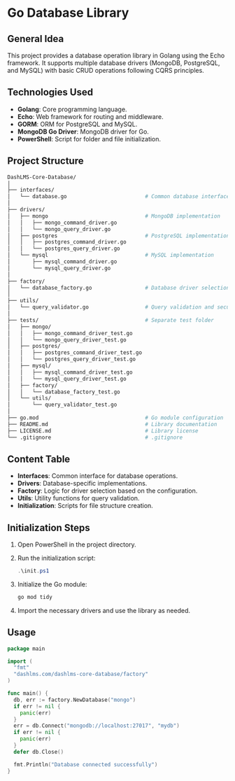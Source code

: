 # Go Database Library

## General Idea

This project provides a database operation library in Golang using the Echo framework. It supports multiple database drivers (MongoDB, PostgreSQL, and MySQL) with basic CRUD operations following CQRS principles.

## Technologies Used

- **Golang**: Core programming language.
- **Echo**: Web framework for routing and middleware.
- **GORM**: ORM for PostgreSQL and MySQL.
- **MongoDB Go Driver**: MongoDB driver for Go.
- **PowerShell**: Script for folder and file initialization.

## Project Structure

```sh
DashLMS-Core-Database/
│
├── interfaces/
│   └── database.go                         # Common database interface
│
├── drivers/
│   ├── mongo                               # MongoDB implementation
│   │   ├── mongo_command_driver.go     
│   │   └── mongo_query_driver.go      
│   ├── postgres                            # PostgreSQL implementation
│   │   ├── postgres_command_driver.go 
│   │   └── postgres_query_driver.go    
│   └── mysql                               # MySQL implementation
│       ├── mysql_command_driver.go 
│       └── mysql_query_driver.go        
│
├── factory/
│   └── database_factory.go                 # Database driver selection logic
│
├── utils/
│   └── query_validator.go                  # Query validation and security checks
│
├── tests/                                  # Separate test folder
│   ├── mongo/
│   │   ├── mongo_command_driver_test.go
│   │   └── mongo_query_driver_test.go
│   ├── postgres/
│   │   ├── postgres_command_driver_test.go
│   │   └── postgres_query_driver_test.go
│   ├── mysql/
│   │   ├── mysql_command_driver_test.go
│   │   └── mysql_query_driver_test.go
│   ├── factory/
│   │   └── database_factory_test.go
│   └── utils/
│       └── query_validator_test.go
│
├── go.mod                                  # Go module configuration
├── README.md                               # Library documentation
├── LICENSE.md                              # Library license
└── .gitignore                              # .gitignore
```

## Content Table

- **Interfaces**: Common interface for database operations.
- **Drivers**: Database-specific implementations.
- **Factory**: Logic for driver selection based on the configuration.
- **Utils**: Utility functions for query validation.
- **Initialization**: Scripts for file structure creation.

## Initialization Steps

1. Open PowerShell in the project directory.
2. Run the initialization script:

   ```powershell
   .\init.ps1
   ```

3. Initialize the Go module:

   ```sh
   go mod tidy
   ```

4. Import the necessary drivers and use the library as needed.

## Usage

```go
package main

import (
  "fmt"
  "dashlms.com/dashlms-core-database/factory"
)

func main() {
  db, err := factory.NewDatabase("mongo")
  if err != nil {
    panic(err)
  }
  err = db.Connect("mongodb://localhost:27017", "mydb")
  if err != nil {
    panic(err)
  }
  defer db.Close()

  fmt.Println("Database connected successfully")
}
```
